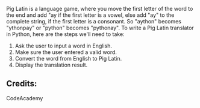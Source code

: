 Pig Latin is a language game, where you move the first letter of the word to the end and add "ay if the first letter is a vowel, else add "ay" to the complete string, if the first letter is a consonant. So "aython" becomes "ythonpay" or "python" becomes "pythonay". 
To write a Pig Latin translator in Python, here are the steps we'll need to take:
1. Ask the user to input a word in English.
2. Make sure the user entered a valid word.
3. Convert the word from English to Pig Latin.
4. Display the translation result.

Credits:
-----------
CodeAcademy
